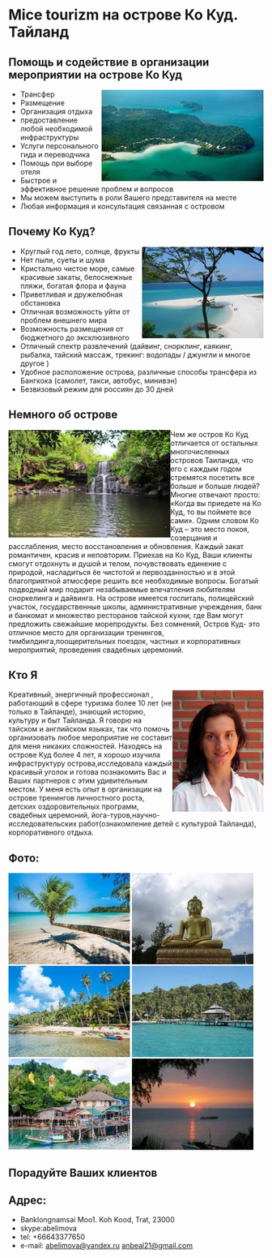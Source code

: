 # Mice tourizm на острове Ко Куд. Тайланд

## Помощь и содействие в организации мероприятии на острове Ко Куд

<img align="right" src="pics/koh_kood_7.jpg"/>

* Трансфер
* Размещение
* Организация отдыха
* предоставление любой необходимой инфраструктуры
* Услуги персонального гида и переводчика
* Помощь при выборе отеля
* Быстрое и эффективное решение проблем и вопросов
* Мы можем выступить в роли Вашего представителя на месте
* Любая информация и консультация связанная с островом

## Почему Ко Куд?

<img align="right" src="pics/kode.jpg"/>

* Круглый год лето, солнце, фрукты
* Нет пыли, суеты и шума
* Кристально чистое море, самые красивые закаты, белоснежные пляжи, богатая флора и фауна
* Приветливая и дружелюбная обстановка
* Отличная возможность уйти от проблем внешнего мира
* Возможность размещения от бюджетного до эксклюзивного
* Отличный спектр развлечений (дайвинг, снорклинг, каякинг, рыбалка, тайский массаж, трекинг: водопады / джунгли и многое другое )
* Удобное расположение острова, различные способы трансфера из Бангкока (самолет, такси, автобус, минивэн)
* Безвизовый режим для россиян до 30 дней

## Немного об острове

<img align="left" src="pics/koh_kood_6.jpg"/>
Чем же остров Ко Куд отличается от остальных
многочисленных  островов Таиланда, что
его с каждым  годом стремятся посетить
все больше и больше людей? Многие
отвечают просто: «Когда  вы приедете на
Ко Куд, то вы поймете все сами». Одним
словом Ко Куд – это место покоя, 
созерцания и расслабления, место
восстановления и обновления. Каждый
закат романтичен, красив и неповторим.
Приехав на Ко Куд, Ваши клиенты смогут
отдохнуть и душой и телом,
почувствовать единение с природой,
насладиться ёе чистотой и
первозданностью и в этой благоприятной атмосфере 
решить все необходимые вопросы. Богатый подводный мир
подарит незабываемые впечатления
любителям сноркелинга и дайвинга. На 
острове имеется госпиталь, полицейский
участок, государственные школы,
административные учреждения, банк и
банкомат и множество ресторанов
тайской кухни, где Вам могут предложить
свежайшие морепродукты. Без сомнений,
Остров Куд- это отличное место для
организации тренингов,
тимбилдинга,поощерительных поездок,
частных и корпоративных мероприятий,
проведения свадебных церемоний.


## Кто Я

<img align="right" src="pics/anna-belimova.small.jpg"/>
Креативный, энергичный профессионал , 
работающий в сфере туризма более 10 лет
(не только в Тайланде),
знающий историю, культуру и  быт Тайланда.
Я говорю на  тайском и
английском языках, так что помочь 
организовать любое мероприятие не
составит для меня никаких сложностей.  Находясь
на острове Куд более 4 лет, я хорошо изучила 
инфраструктуру острова,исследовала каждый
красивый уголок и готова познакомить
Вас и Ваших партнеров с этим удивительным
местом. У меня есть опыт в
организации на острове тренингов
личностного роста, детских
оздоровительных программ, свадебных
церемоний,
йога-туров,научно-исследовательских
работ(ознакомление детей с культурой
Тайланда), корпоративного отдыха.

## Фото:

![kohkood](pics/kopa.jpg)
![kohkood](pics/kobu.jpg)
![kohkood](pics/koka1.jpg)
![kohkood](pics/kobe.jpg)
![kohkood](pics/kord.jpg)
![kohkood](pics/kosn.jpg)

## Порадуйте Ваших клиентов

## Адрес:

* Banklongnamsai Moo1. Koh Kood, Trat, 23000
* skype:abelimova
* tel: +66643377650
* e-mail: abelimova@yandex.ru
  anbeal21@gmail.com
